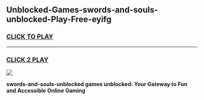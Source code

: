 
## Unblocked-Games-swords-and-souls-unblocked-Play-Free-eyifg
<h3>
<a href="https://premium76.site?title=swords-and-souls-unblocked&ref=19M">CLICK TO PLAY</a></h3>
<hr>

<h3>
<a href="https://premium76.site?title=swords-and-souls-unblocked&ref=19M">CLICK 2 PLAY</a>
  
</h3>

<a href="https://premium76.site?title=swords-and-souls-unblocked&ref=19M"><img src="https://clearcache.store/games.png"></a>


**swords-and-souls-unblocked games unblocked: Your Gateway to Fun and Accessible Online Gaming**
